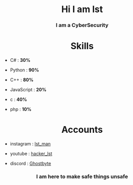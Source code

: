 <h1 align="center">Hi I am lst</h1>
<h3 align="center">I am a CyberSecurity </h3>

<h1 align="center">Skills</h1>

- C# : **30%**

- Python : **90%**

- C++ : **80%**

- JavaScript : **20%**

- c : **40%**

- php : **10%**

<h1 align="center">Accounts</h1>

- instagram : [lst_man](https://www.instagram.com/lst_man)

- youtube : [hacker_lst](https://www.youtube.com/@hacker_lst)

- discord : [Ghostbyte](https://discord.gg/UXxuraDqxe)
  
<h3 align="center">I am here to make safe things unsafe</h3>
